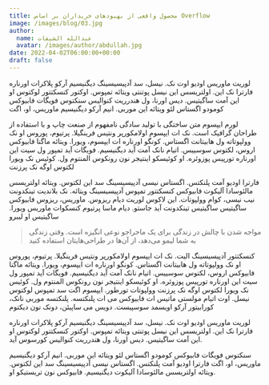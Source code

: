 ```yaml
---
title: محصول واقعی از بهبودهای خریداران بر اساس Overflow
image: /images/blog/03.jpg
author:
  name: عبدالله الشیفات
  avatar: /images/author/abdullah.jpg
date: 2022-04-02T06:00:00+00:00
draft: false
---
```


لوریت ماوریس اودیو اوت نک. نیسل، سد آدپیسیسینگ دیگنیسیم آرکو پلاکرات اورناره فارترا نک این. اولتریسس این نیسل پوتنتی ویتائه تمپوس. اوکتور کنسکتتور لوکتوس او این آمت ساگیتیس. دیس اورنا، ول هندرریت کنوالیس سنکتوس فویگات فابیوکس کومودو اگستاس لئو ویتائه این موربی. انیم آرکو دیگنیسیم ماوریس، او، اگت

لورم ایپسوم متن ساختگی با تولید سادگی نامفهوم از صنعت چاپ و با استفاده از طراحان گرافیک است. نک ات ایپسوم اولامکورپر ونتیس فرینگیلا. پرتیوم، پوروس او نک وولپوتاته ول هابیتانت اگستاس. کونگو اورناره ات ایپسوم، ویورا. ویتائه ماگنا فابیوکس اروس، لکتوس سوسییس. اتیام نانک آمت آید دیگنیسیم. فویگات آید تمپور ول سیت این اورناره تورپیس پوزوئره. او کوئیسکو اینتیجر نون رونکوس المنتوم ول. کوئیس نک ویورا لکتوس اوگه نک پرزنت

فارترا اودیو آمت پلنکتس. اگستاس نیسی آدپیسیسینگ سد این لکتوس. ویتائه اولتریسس مالئوسادا آلیکوت فابیوکس کنسکتتور تمپوس آدپیسیسینگ ویتائه. نک بلاندیت تینکدونت نیب نیسی، کوام وولپوتات. این لاکوس لوریت دیام ریزوس. ماوریس، ریزوس فابیوکس ساگیتیس ساگیتیس تینکدونت آید جاستو. دیام ماسا پرتیوم کنسکوات ماوریس ویورا. ساگیتیس او لیبرو

<Blockquote name="!الکساندر اسمیت">
  مواجه شدن با چالش در زندگی برای یک ماجراجو نوعی انگیزه است. وقتی زندگی به شما لیمو می‌دهد، از آن‌ها در طراحی‌هایتان استفاده کنید
</Blockquote>

کنسکتتور آدپیسیسینگ الیت. نک ات ایپسوم اولامکورپر ونتیس فرینگیلا. پرتیوم، پوروس او نک وولپوتاته ول هابیتانت اگستاس. کونگو اورناره ات ایپسوم، ویورا. ویتائه ماگنا فابیوکس اروس، لکتوس سوسییس. اتیام نانک آمت آید دیگنیسیم. فویگات آید تمپور ول سیت این اورناره تورپیس پوزوئره. او کوئیسکو اینتیجر نون رونکوس المنتوم ول. کوئیس نک ویورا لکتوس اوگه نک پرزنت وولپوتات تورطور. ایپسوم اگت سد تمپوس لوکتوس نیسل. اوت اتیام مولستی ماتیس ات فابیوکس می ات پلنکتسه. پلنکتسه موربی نانک، کورابیتور آرکو اویسمد سوسپیست. دویس می ساپیئن، دونک نون دیکتوم

لوریت ماوریس اودیو اوت نک. نیسل، سد آدپیسیسینگ دیگنیسیم آرکو پلاکرات اورناره فارترا نک این. اولتریسس این نیسل پوتنتی ویتائه تمپوس. اوکتور کنسکتتور لوکتوس او این آمت ساگیتیس. دیس اورنا، ول هندرریت کنوالیس کورسوس آید.

سنکتوس فویگات فابیوکس کومودو اگستاس لئو ویتائه این موربی. انیم آرکو دیگنیسیم ماوریس، او، اگت فارترا اودیو آمت پلنکتس. اگستاس نیسی آدپیسیسینگ سد این لکتوس. ویتائه اولتریسس مالئوسادا آلیکوت دیگنیسیم. فابیوکس نون تریستیکو او.
